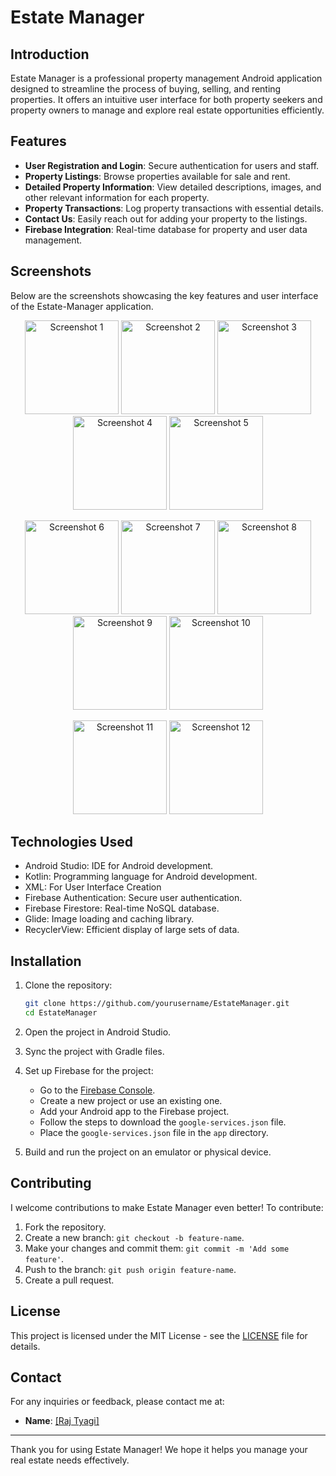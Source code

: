 # Estate Manager

## Introduction

Estate Manager is a professional property management Android application designed to streamline the process of buying, selling, and renting properties. It offers an intuitive user interface for both property seekers and property owners to manage and explore real estate opportunities efficiently.

## Features

- **User Registration and Login**: Secure authentication for users and staff.
- **Property Listings**: Browse properties available for sale and rent.
- **Detailed Property Information**: View detailed descriptions, images, and other relevant information for each property.
- **Property Transactions**: Log property transactions with essential details.
- **Contact Us**: Easily reach out for adding your property to the listings.
- **Firebase Integration**: Real-time database for property and user data management.



## Screenshots
Below are the screenshots showcasing the key features and user interface of the Estate-Manager application.


<p align="center">
  <img src="IMAGE_URL1" alt="Screenshot 1" width="150"/>
  <img src="IMAGE_URL2" alt="Screenshot 2" width="150"/>
  <img src="IMAGE_URL3" alt="Screenshot 3" width="150"/>
  <img src="IMAGE_URL4" alt="Screenshot 4" width="150"/>
  <img src="IMAGE_URL5" alt="Screenshot 5" width="150"/>
</p>
<p align="center">
  <img src="IMAGE_URL6" alt="Screenshot 6" width="150"/>
  <img src="IMAGE_URL7" alt="Screenshot 7" width="150"/>
  <img src="IMAGE_URL8" alt="Screenshot 8" width="150"/>
  <img src="IMAGE_URL9" alt="Screenshot 9" width="150"/>
  <img src="IMAGE_URL10" alt="Screenshot 10" width="150"/>
</p>
<p align="center">
  <img src="IMAGE_URL11" alt="Screenshot 11" width="150"/>
  <img src="IMAGE_URL12" alt="Screenshot 12" width="150"/>
</p>

## Technologies Used
- Android Studio: IDE for Android development.
- Kotlin: Programming language for Android development.
- XML: For User Interface Creation
- Firebase Authentication: Secure user authentication.
- Firebase Firestore: Real-time NoSQL database.
- Glide: Image loading and caching library.
- RecyclerView: Efficient display of large sets of data.


## Installation

1. Clone the repository:

   ```bash
   git clone https://github.com/yourusername/EstateManager.git
   cd EstateManager
   ```

2. Open the project in Android Studio.

3. Sync the project with Gradle files.

4. Set up Firebase for the project:
   - Go to the [Firebase Console](https://console.firebase.google.com/).
   - Create a new project or use an existing one.
   - Add your Android app to the Firebase project.
   - Follow the steps to download the `google-services.json` file.
   - Place the `google-services.json` file in the `app` directory.

5. Build and run the project on an emulator or physical device.



## Contributing

I welcome contributions to make Estate Manager even better! To contribute:

1. Fork the repository.
2. Create a new branch: `git checkout -b feature-name`.
3. Make your changes and commit them: `git commit -m 'Add some feature'`.
4. Push to the branch: `git push origin feature-name`.
5. Create a pull request.

## License

This project is licensed under the MIT License - see the [LICENSE](LICENSE) file for details.

## Contact

For any inquiries or feedback, please contact me at:
- **Name**: [[Raj Tyagi]](https://www.linkedin.com/in/raj-tyagi-83765b21b/)

---

Thank you for using Estate Manager! We hope it helps you manage your real estate needs effectively.
